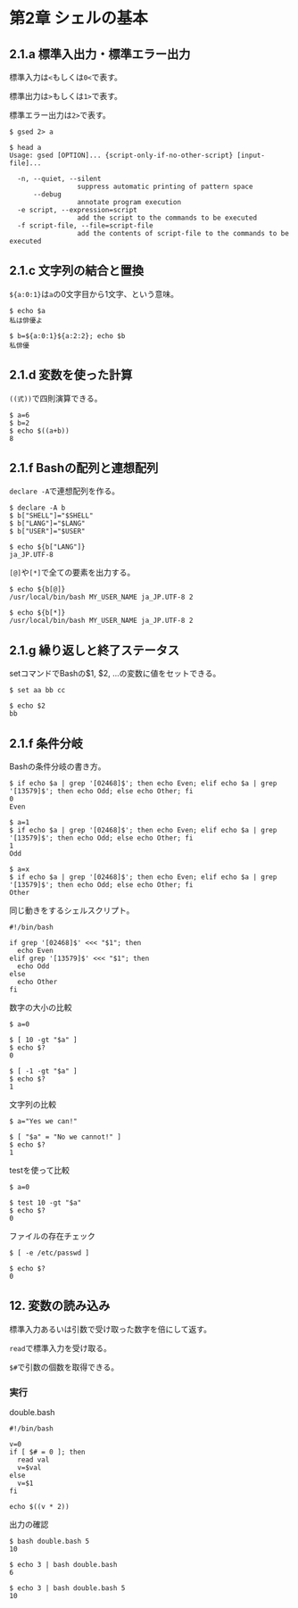 # 第2章 シェルの基本

## 2.1.a 標準入出力・標準エラー出力

標準入力は`<`もしくは`0<`で表す。

標準出力は`>`もしくは`1>`で表す。

標準エラー出力は`2>`で表す。


```
$ gsed 2> a

$ head a
Usage: gsed [OPTION]... {script-only-if-no-other-script} [input-file]...

  -n, --quiet, --silent
                 suppress automatic printing of pattern space
      --debug
                 annotate program execution
  -e script, --expression=script
                 add the script to the commands to be executed
  -f script-file, --file=script-file
                 add the contents of script-file to the commands to be executed
```

## 2.1.c 文字列の結合と置換

`${a:0:1}`は`a`の0文字目から1文字、という意味。


```
$ echo $a
私は俳優よ

$ b=${a:0:1}${a:2:2}; echo $b
私俳優
```

## 2.1.d 変数を使った計算

`((式))`で四則演算できる。

```
$ a=6
$ b=2
$ echo $((a+b))
8
```

## 2.1.f Bashの配列と連想配列

`declare -A`で連想配列を作る。

```
$ declare -A b
$ b["SHELL"]="$SHELL"
$ b["LANG"]="$LANG"
$ b["USER"]="$USER"

$ echo ${b["LANG"]}
ja_JP.UTF-8
```

`[@]`や`[*]`で全ての要素を出力する。

```
$ echo ${b[@]}
/usr/local/bin/bash MY_USER_NAME ja_JP.UTF-8 2

$ echo ${b[*]}
/usr/local/bin/bash MY_USER_NAME ja_JP.UTF-8 2
```

## 2.1.g 繰り返しと終了ステータス

setコマンドでBashの$1, $2, ...の変数に値をセットできる。

```
$ set aa bb cc

$ echo $2
bb
```

## 2.1.f 条件分岐

Bashの条件分岐の書き方。

```
$ if echo $a | grep '[02468]$'; then echo Even; elif echo $a | grep '[13579]$'; then echo Odd; else echo Other; fi
0
Even

$ a=1
$ if echo $a | grep '[02468]$'; then echo Even; elif echo $a | grep '[13579]$'; then echo Odd; else echo Other; fi
1
Odd

$ a=x
$ if echo $a | grep '[02468]$'; then echo Even; elif echo $a | grep '[13579]$'; then echo Odd; else echo Other; fi
Other
```

同じ動きをするシェルスクリプト。

```
#!/bin/bash

if grep '[02468]$' <<< "$1"; then
  echo Even
elif grep '[13579]$' <<< "$1"; then
  echo Odd
else
  echo Other
fi
```

数字の大小の比較

```
$ a=0

$ [ 10 -gt "$a" ]
$ echo $?
0

$ [ -1 -gt "$a" ]
$ echo $?
1
```

文字列の比較

```
$ a="Yes we can!"

$ [ "$a" = "No we cannot!" ]
$ echo $?
1
```

testを使って比較

```
$ a=0

$ test 10 -gt "$a"
$ echo $?
0
```

ファイルの存在チェック

```
$ [ -e /etc/passwd ]

$ echo $?
0
```

## 12. 変数の読み込み

標準入力あるいは引数で受け取った数字を倍にして返す。

`read`で標準入力を受け取る。

`$#`で引数の個数を取得できる。


### 実行

double.bash

```
#!/bin/bash

v=0
if [ $# = 0 ]; then
  read val
  v=$val
else
  v=$1
fi

echo $((v * 2))
```

出力の確認

```
$ bash double.bash 5
10

$ echo 3 | bash double.bash
6

$ echo 3 | bash double.bash 5
10
```